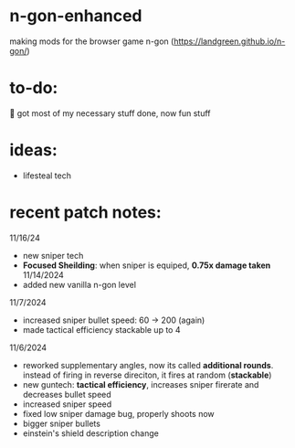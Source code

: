 # n-gon-enhanced
making mods for the browser game n-gon (https://landgreen.github.io/n-gon/)

# to-do:
🤷 got most of my necessary stuff done, now fun stuff

# ideas:
- lifesteal tech

# recent patch notes:
11/16/24
- new sniper tech
- ****Focused Sheilding****: when sniper is equiped, ****0.75x damage taken****
11/14/2024
- added new vanilla n-gon level

11/7/2024
- increased sniper bullet speed: 60 -> 200 (again)
- made tactical efficiency stackable up to 4

11/6/2024
- reworked supplementary angles, now its called ****additional rounds****. instead of firing in reverse direciton, it fires at random (****stackable****)
- new guntech: ****tactical efficiency****, increases sniper firerate and decreases bullet speed
- increased sniper speed
- fixed low sniper damage bug, properly shoots now
- bigger sniper bullets
- einstein's shield description change
